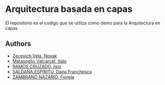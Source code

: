 
# Arquitectura basada en capas

El repositorio es el codigo que se utiliza como demo
para la Arquitectura en capas


## Authors

- [Zecevich Vela, Novak ](https://github.com/user-novak)
- [Matasoglio Valcarcel, Italo](https://github.com/ItaloMV)
- [RAMOS CRUZADO, Igor](https://www.facebook.com/igor.ramos.c777)
- [SALDAÑA ESPÍRITU, Dana Franchesca](https://www.facebook.com/DanaFSE)
- [ZAMBRANO NAZARIO, Fiorela](https://www.facebook.com/fiorella.zambranonazario)



